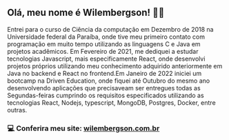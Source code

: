 ##  Olá, meu nome é Wilembergson! 👋🏽
Entrei para o curso de Ciência da computação em Dezembro de 2018 na Universidade federal da Paraíba, onde tive meu primeiro contato com programação em muito tempo utilizando as linguagens C e Java em projetos acadêmicos.
Em Fevereiro de 2021, me dediquei a estudar tecnologias Javascript, mais especificamente React, onde desenvolvi projetos próprios utilizando meu conhecimento adquirido anteriormente em Java no backend e React no frontend.Em Janeiro de 2022 iniciei um bootcamp na Driven Education, onde fiquei até Outubro do mesmo ano desenvolvendo aplicações que precisaveam ser entregues todas as Segundas-feiras cumprindo os requisitos especificados utilizando as tecnologias React, Nodejs, typescript, MongoDB, Postgres, Docker, entre outras.

###  💻 Conferira meu site: [wilembergson.com.br](https://wilembergson.com.br/)

<!--
**wilembergson/wilembergson** is a ✨ _special_ ✨ repository because its `README.md` (this file) appears on your GitHub profile.

Here are some ideas to get you started:

- 🔭 I’m currently working on ...
- 🌱 I’m currently learning ...
- 👯 I’m looking to collaborate on ...
- 🤔 I’m looking for help with ...
- 💬 Ask me about ...
- 📫 How to reach me: ...
- 😄 Pronouns: ...
- ⚡ Fun fact: ...
-->
